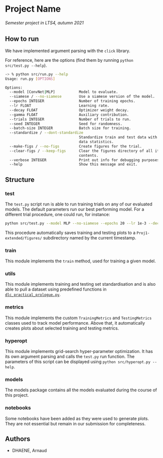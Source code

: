# Project Name

###### Semester project in LTS4, autumn 2021

## How to run

We have implemented argument parsing with the `click` library. 

For reference, here are the options (find them by running `python src/test.py --help`).
```bash
-> % python src/run.py --help
Usage: run.py [OPTIONS]

Options:
  --model [ConvNet|MLP]           Model to evaluate.
  --siamese / --no-siamese        Use a siamese version of the model.
  --epochs INTEGER                Number of training epochs.
  --lr FLOAT                      Learning rate.
  --decay FLOAT                   Optimizer weight decay.
  --gamma FLOAT                   Auxiliary contribution.
  --trials INTEGER                Number of trials to run.
  --seed INTEGER                  Seed for randomness.
  --batch-size INTEGER            Batch size for training.
  --standardize / --dont-standardize
                                  Standardize train and test data with train
                                  data statistics.
  --make-figs / --no-figs         Create figures for the trial.
  --clear-figs / --keep-figs      Clear the figures directory of all its
                                  contents.
  --verbose INTEGER               Print out info for debugging purposes.
  --help                          Show this message and exit.

```

## Structure

### test

The `test.py` script run is able to run training trials on any of our evaluated models. The default parameters run our best performing model. For a different trial procedure, one could run, for instance:

```bash
python src/test.py --model MLP --no-siamese --epochs 20 --lr 1e-3 --decay 5e-3 --gamma 0.75 --trials 4
```

This procedure automatically saves training and testing plots to a `Proj1-extended/figures/` subdirectory named by the current timestamp.

### train

This module implements the `train` method, used for training a given model.

### utils

This module implements training and testing set standardisation and is also able to pull a dataset using predefined functions in [`dlc_practical_prologue.py`](dlc_practical_prologue.py).

### metrics

This module implements the custom `TrainingMetrics` and `TestingMetrics` classes used to track model performance. Above that, it automatically creates plots about selected training and testing metrics.

### hyperopt

This module implements grid-search hyper-parameter optimization. It has its own argument parsing and calls the `test.py` run function. The parameters of this script can be displayed using `python src/hyperopt.py --help`.

### models

The models package contains all the models evaluated during the course of this project.

### notebooks

Some notebooks have been added as they were used to generate plots. They are not essential but remain in our submission for completeness.

## Authors

* DHAENE, Arnaud
